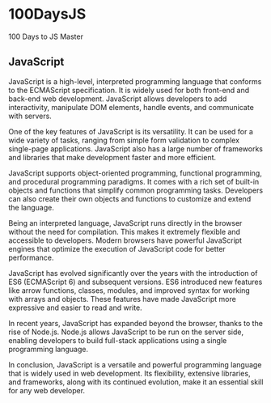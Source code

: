 # 100DaysJS

100 Days to JS Master

## JavaScript

JavaScript is a high-level, interpreted programming language that conforms to the ECMAScript specification. It is widely used for both front-end and back-end web development. JavaScript allows developers to add interactivity, manipulate DOM elements, handle events, and communicate with servers.

One of the key features of JavaScript is its versatility. It can be used for a wide variety of tasks, ranging from simple form validation to complex single-page applications. JavaScript also has a large number of frameworks and libraries that make development faster and more efficient.

JavaScript supports object-oriented programming, functional programming, and procedural programming paradigms. It comes with a rich set of built-in objects and functions that simplify common programming tasks. Developers can also create their own objects and functions to customize and extend the language.

Being an interpreted language, JavaScript runs directly in the browser without the need for compilation. This makes it extremely flexible and accessible to developers. Modern browsers have powerful JavaScript engines that optimize the execution of JavaScript code for better performance.

JavaScript has evolved significantly over the years with the introduction of ES6 (ECMAScript 6) and subsequent versions. ES6 introduced new features like arrow functions, classes, modules, and improved syntax for working with arrays and objects. These features have made JavaScript more expressive and easier to read and write.

In recent years, JavaScript has expanded beyond the browser, thanks to the rise of Node.js. Node.js allows JavaScript to be run on the server side, enabling developers to build full-stack applications using a single programming language.

In conclusion, JavaScript is a versatile and powerful programming language that is widely used in web development. Its flexibility, extensive libraries, and frameworks, along with its continued evolution, make it an essential skill for any web developer.